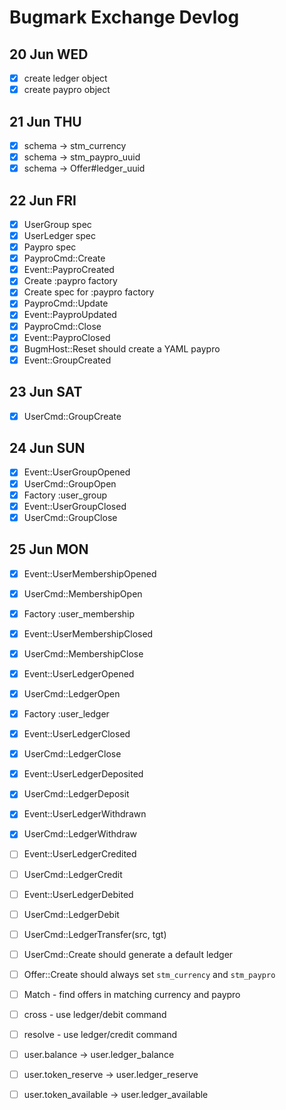 # Bugmark Exchange Devlog

## 20 Jun WED

- [x] create ledger object
- [x] create paypro object

## 21 Jun THU

- [x] schema -> stm_currency
- [x] schema -> stm_paypro_uuid
- [x] schema -> Offer#ledger_uuid

## 22 Jun FRI

- [x] UserGroup spec
- [x] UserLedger spec
- [x] Paypro spec
- [x] PayproCmd::Create  
- [x] Event::PayproCreated 
- [x] Create :paypro factory
- [x] Create spec for :paypro factory
- [x] PayproCmd::Update 
- [x] Event::PayproUpdated
- [x] PayproCmd::Close  
- [x] Event::PayproClosed
- [x] BugmHost::Reset should create a YAML paypro
- [x] Event::GroupCreated

## 23 Jun SAT

- [x] UserCmd::GroupCreate 

## 24 Jun SUN

- [x] Event::UserGroupOpened
- [x] UserCmd::GroupOpen
- [x] Factory :user_group
- [x] Event::UserGroupClosed
- [x] UserCmd::GroupClose

## 25 Jun MON

- [x] Event::UserMembershipOpened
- [x] UserCmd::MembershipOpen
- [x] Factory :user_membership
- [x] Event::UserMembershipClosed
- [x] UserCmd::MembershipClose
- [x] Event::UserLedgerOpened
- [x] UserCmd::LedgerOpen
- [x] Factory :user_ledger
- [x] Event::UserLedgerClosed
- [x] UserCmd::LedgerClose
- [x] Event::UserLedgerDeposited
- [x] UserCmd::LedgerDeposit  
- [x] Event::UserLedgerWithdrawn
- [x] UserCmd::LedgerWithdraw 

- [ ] Event::UserLedgerCredited
- [ ] UserCmd::LedgerCredit   

- [ ] Event::UserLedgerDebited
- [ ] UserCmd::LedgerDebit    

- [ ] UserCmd::LedgerTransfer(src, tgt) 
- [ ] UserCmd::Create should generate a default ledger

- [ ] Offer::Create should always set  `stm_currency` and `stm_paypro`
- [ ] Match - find offers in matching currency and paypro
- [ ] cross   - use ledger/debit command
- [ ] resolve - use ledger/credit command

- [ ] user.balance         -> user.ledger_balance
- [ ] user.token_reserve   -> user.ledger_reserve
- [ ] user.token_available -> user.ledger_available

